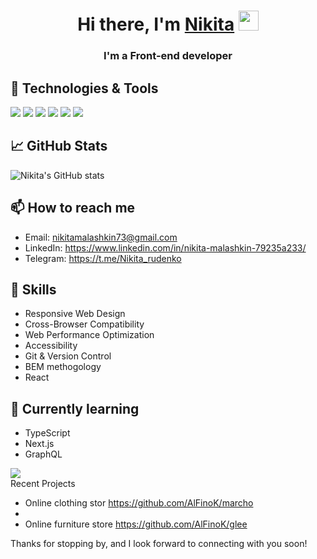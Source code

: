 <h1 align="center">Hi there, I'm <a href="https://daniilshat.ru/" target="_blank">Nikita</a> 
<img src="https://github.com/blackcater/blackcater/raw/main/images/Hi.gif" height="32"/></h1>
<h3 align="center" color="#d93a7c">I'm a Front-end developer</h3>


## 🔧 Technologies & Tools
<div>
  <img src="https://img.icons8.com/color/48/000000/html-5--v1.png"/>
  <img src="https://img.icons8.com/color/48/000000/css3.png"/>
  <img src="https://img.icons8.com/color/48/000000/javascript--v1.png"/>
  <img src="https://img.icons8.com/color/48/000000/react-native.png"/>
  <img src="https://img.icons8.com/color/48/000000/redux.png"/>
  <img src="https://img.icons8.com/color/48/000000/git.png"/>
</div>

## 📈 GitHub Stats

![Nikita's GitHub stats](https://github-readme-stats.vercel.app/api?username=nikita&show_icons=true&theme=radical)

## 📫 How to reach me

- Email: nikitamalashkin73@gmail.com
- LinkedIn: https://www.linkedin.com/in/nikita-malashkin-79235a233/
- Telegram: https://t.me/Nikita_rudenko

## 💼 Skills

- Responsive Web Design
- Cross-Browser Compatibility
- Web Performance Optimization
- Accessibility
- Git & Version Control
- BEM methogology
- React

## 🌱 Currently learning

- TypeScript
- Next.js
- GraphQL

 
 <div>
  <img src="https://img.icons8.com/color/48/000000/repository.png"/>
</div>  Recent Projects

- Online clothing stor https://github.com/AlFinoK/marcho
- 
- Online furniture store https://github.com/AlFinoK/glee

Thanks for stopping by, and I look forward to connecting with you soon!
